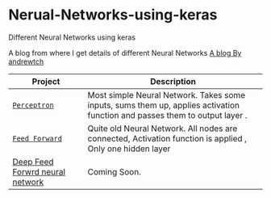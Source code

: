 # Nerual-Networks-using-keras
Different Neural Networks using keras

A blog from where I get details of different Neural Networks [A blog By andrewtch](https://towardsdatascience.com/the-mostly-complete-chart-of-neural-networks-explained-3fb6f2367464)

| Project | Description |
| --- | --- |
| [`Perceptron`](https://github.com/tawabshakeel/Nerual-Networks-using-keras/tree/master/perceptron) | Most simple Neural Network. Takes some inputs, sums them up, applies activation function and passes them to output layer . |
| [`Feed Forward`](https://github.com/tawabshakeel/Nerual-Networks-using-keras/tree/master/feed%20forward) | Quite old Neural Network. All nodes are connected, Activation function is applied , Only  one hidden layer | 
[Deep Feed Forwrd neural network]() | Coming Soon.